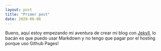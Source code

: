 ```yaml
---
layout: post
title: "Primer post"
date: 2020-06-06
---
```


Bueno, aquí estoy empezando mi aventura de crear mi blog con [Jekyll](http://jekyllrb.com), lo bacán es que puedo usar Markdown y no tengo que pagar por el hosting porque uso Github Pages!
